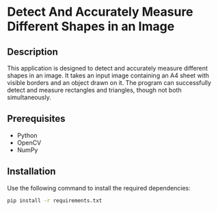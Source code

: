 # Detect And Accurately Measure Different Shapes in an Image


## Description

This application is designed to detect and accurately measure different shapes in an image. It takes an input image containing an A4 sheet with visible borders and an object drawn on it. The program can successfully detect and measure rectangles and triangles, though not both simultaneously.

## Prerequisites

- Python
- OpenCV
- NumPy

## Installation

Use the following command to install the required dependencies:

```bash
pip install -r requirements.txt
